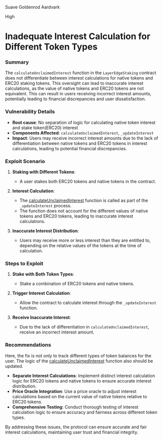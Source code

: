 Suave Goldenrod Aardvark

High

# Inadequate Interest Calculation for Different Token Types

### Summary
The `calculateUnclaimedInterest` function in the `LayerEdgeStaking` contract does not differentiate between interest calculations for native tokens and ERC20 staking tokens. This oversight can lead to inaccurate interest calculations, as the value of native tokens and ERC20 tokens are not equivalent. This can result in users receiving incorrect interest amounts, potentially leading to financial discrepancies and user dissatisfaction.

### Vulnerability Details
- **Root cause**:  No separation of logic for calculating native token interest and stake token(ERC20) interest
- **Components Affected**: `calculateUnclaimedInterest`, `_updateInterest`
- **Impact**: Users may receive incorrect interest amounts due to the lack of differentiation between native tokens and ERC20 tokens in interest calculations, leading to potential financial discrepancies.

### Exploit Scenario
1. **Staking with Different Tokens**:
   - A user stakes both ERC20 tokens and native tokens in the contract.

2. **Interest Calculation**:
   - The [calculateUnclaimedInterest](https://github.com/sherlock-audit/2025-05-layeredge/blob/main/edgen-staking/src/stake/LayerEdgeStaking.sol#L397) function is called as part of the `_updateInterest` process.
   - The function does not account for the different values of native tokens and ERC20 tokens, leading to inaccurate interest calculations.

3. **Inaccurate Interest Distribution**:
   - Users may receive more or less interest than they are entitled to, depending on the relative values of the tokens at the time of calculation.

### Steps to Exploit
1. **Stake with Both Token Types**:
   - Stake a combination of ERC20 tokens and native tokens.

2. **Trigger Interest Calculation**:
   - Allow the contract to calculate interest through the `_updateInterest` function.

3. **Receive Inaccurate Interest**:
   - Due to the lack of differentiation in `calculateUnclaimedInterest`, receive an incorrect interest amount.

### Recommendations
Here, the fix is not only to track different types of token balances for the user. The logic of the [calculateUnclaimedInterest](https://github.com/sherlock-audit/2025-05-layeredge/blob/main/edgen-staking/src/stake/LayerEdgeStaking.sol#L397) function also should be updated.

- **Separate Interest Calculations**: Implement distinct interest calculation logic for ERC20 tokens and native tokens to ensure accurate interest distribution.
- **Price Oracle Integration**: Use a price oracle to adjust interest calculations based on the current value of native tokens relative to ERC20 tokens.
- **Comprehensive Testing**: Conduct thorough testing of interest calculation logic to ensure accuracy and fairness across different token types.

By addressing these issues, the protocol can ensure accurate and fair interest calculations, maintaining user trust and financial integrity.